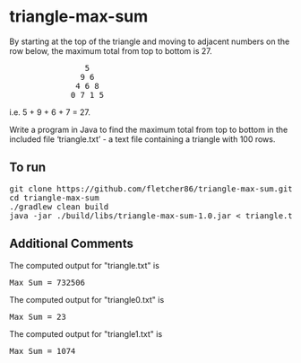 # triangle-max-sum

By starting at the top of the triangle and moving to adjacent numbers on the
row below, the maximum total from top to bottom is 27.
 
<pre>
                5
               9 6
              4 6 8
             0 7 1 5
</pre>

i.e. 5 + 9 + 6 + 7 = 27.
 
Write a program in Java to find the maximum total from top to bottom in the
included file ‘triangle.txt’ - a text file containing a triangle with 100
rows.

<h2>To run</h2>
<pre>
git clone https://github.com/fletcher86/triangle-max-sum.git
cd triangle-max-sum
./gradlew clean build
java -jar ./build/libs/triangle-max-sum-1.0.jar < triangle.txt
</pre>

<h2>Additional Comments</h2>

The computed output for "triangle.txt" is
<pre>
Max Sum = 732506
</pre>

The computed output for "triangle0.txt" is
<pre>
Max Sum = 23
</pre>

The computed output for "triangle1.txt" is
<pre>
Max Sum = 1074
</pre>


